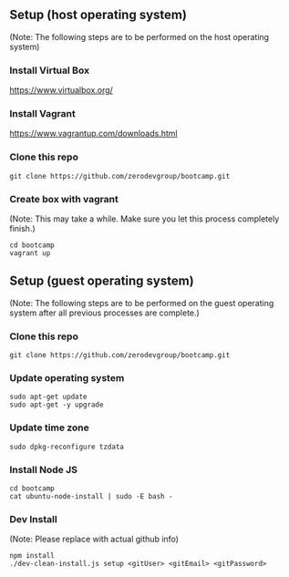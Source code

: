 ## Setup (host operating system)

(Note: The following steps are to be performed on the host operating system)

### Install Virtual Box
https://www.virtualbox.org/

### Install Vagrant
https://www.vagrantup.com/downloads.html

### Clone this repo
```
git clone https://github.com/zerodevgroup/bootcamp.git
```

### Create box with vagrant

(Note: This may take a while. Make sure you let this process completely finish.)
```
cd bootcamp
vagrant up
```

## Setup (guest operating system)

(Note: The following steps are to be performed on the guest operating system after all previous processes are complete.)

### Clone this repo
```
git clone https://github.com/zerodevgroup/bootcamp.git
```

### Update operating system
```
sudo apt-get update
sudo apt-get -y upgrade
```

### Update time zone
```
sudo dpkg-reconfigure tzdata
```

### Install Node JS
```
cd bootcamp
cat ubuntu-node-install | sudo -E bash -
```

### Dev Install

(Note: Please replace with actual github info)

```
npm install
./dev-clean-install.js setup <gitUser> <gitEmail> <gitPassword>
```
